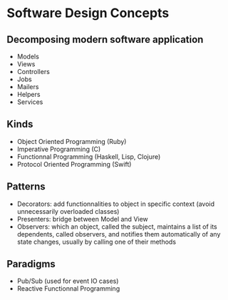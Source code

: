 
# Software Design Concepts

## Decomposing modern software application

- Models
- Views
- Controllers
- Jobs
- Mailers
- Helpers
- Services

## Kinds

- Object Oriented Programming (Ruby)
- Imperative Programming (C)
- Functionnal Programming (Haskell, Lisp, Clojure)
- Protocol Oriented Programming (Swift)

## Patterns

- Decorators: add functionnalities to object in specific context (avoid unnecessarily overloaded classes)
- Presenters: bridge between Model and View
- Observers: which an object, called the subject, maintains a list of its dependents, called observers, and notifies them automatically of any state changes, usually by calling one of their methods

## Paradigms

- Pub/Sub (used for event IO cases)
- Reactive Functionnal Programming
